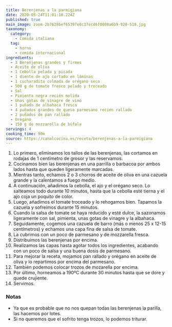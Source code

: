 ```yaml
---
title: Berenjenas a la parmigiana
date: 2020-05-24T11:01:10.224Z
published: true
main_image: zoom-2b7628bef65397e8c17ecd6f0808a6b9-920-518.jpg
taxonomy:
  category:
    - Comida italiana
  tag:
    - horno
    - comida internacional
ingredients:
  - 3 Berenjenas grandes y firmes
  - Aceite de oliva
  - 1 Cebolla pelada y picada
  - 1 diente de ajo cortado en láminas
  - 1 cucharadita colmada de orégano seco
  - 500 g de tomate fresco pelado y troceado
  - Sal
  - Pimienta negra recién molida
  - Unas gotas de vinagre de vino
  - 1 puñado de albahaca fresca
  - 4 puñados grandes de queso parmesano recién rallado
  - 2 puñados de pan rallado
  - Orégano
  - 150 g de mozzarella de búfala
servings: 4
cooking_time: 90m
source: https://canalcocina.es/receta/berenjenas-a-la-parmigiana
---
```

1. Lo primero, eliminamos los tallos de las berenjenas, las cortamos en rodajas de 1 centímetro de grosor y las reservamos.
2. Cocinamos bien las berenjenas en una parrilla o barbacoa por ambos lados hasta que queden ligeramente marcadas.
3. Mientras tanto, echamos 2 o 3 chorros de aceite de oliva en una cazuela grande y la calentamos a fuego medio.
4. A continuación, añadimos la cebolla, el ajo y el orégano seco. Lo salteamos todo durante 10 minutos, hasta que la cebolla esté tierna y el ajo coja un poquito de color.
5. Luego, añadimos el tomate troceado y lo rehogamos bien. Tapamos la cazuela y sofreímos durante 15 minutos.
6. Cuando la salsa de tomate se haya reducido y esté dulce, la sazonamos ligeramente con sal, pimienta, unas gotas de vinagre y la albahaca. 
7. Seguidamente, cogemos una cazuela de barro (más o menos 25 x 12-15 centímetros) y echamos una capa fina de salsa de tomate.
8. La cubrimos con un poco de parmesano y de mozzarella fresca.
9. Distribuimos las berenjenas por encima.
10. Realizamos las capas hasta agotar todos los ingredientes, acabando con un poco de salsa y una buena dosis de parmesano.
11. Para mejorar la receta, mojamos pan rallado y orégano en aceite de oliva y lo repartimos por encima del parmesano.
12. También podemos colocar trozos de mozarella por encima.
13. Por último, horneamos a 190ºC durante 30 minutos hasta que se dore y quede crujiente.
14. Servimos.


### Notas

- Ya que es probable que no nos quepan todas las berenjenas la parilla, las hacemos por lotes.
- Si no queremos que el sofrito tenga trozos, lo podemos triturar.